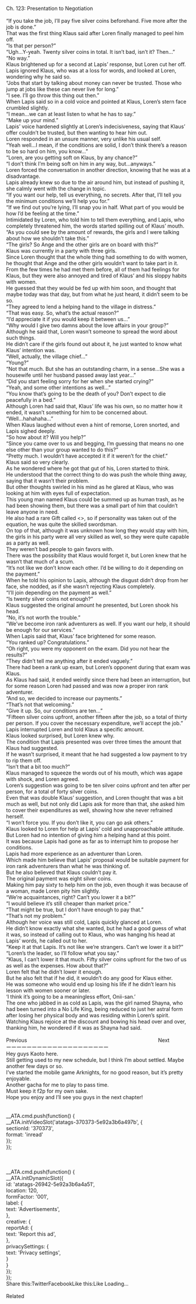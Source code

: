 <br/>
Ch. 123: Presentation to Negotiation<br/>
 <br/>
“If you take the job, I’ll pay five silver coins beforehand. Five more after the job is done.”<br/>
That was the first thing Klaus said after Loren finally managed to peel him off.<br/>
“Is that per person?”<br/>
“Ugh…Y-yeah. Twenty silver coins in total. It isn’t bad, isn’t it? Then…”<br/>
“No way.”<br/>
Klaus brightened up for a second at Lapis’ response, but Loren cut her off.<br/>
Lapis ignored Klaus, who was at a loss for words, and looked at Loren, wondering why he said so.<br/>
“Jobs that start by talking about money can never be trusted. Those who jump at jobs like these can never live for long.”<br/>
“I see. I’ll go throw this thing out then.”<br/>
When Lapis said so in a cold voice and pointed at Klaus, Loren’s stern face crumbled slightly.<br/>
“I mean…we can at least listen to what he has to say.”<br/>
“Make up your mind.”<br/>
Lapis’ voice hardened slightly at Loren’s indecisiveness, saying that Klaus’ offer couldn’t be trusted, but then wanting to hear him out.<br/>
Loren responded in an unsure manner, very unlike his usual self.<br/>
“Yeah well…I mean, if the conditions are solid, I don’t think there’s a reason to be so hard on him, you know…”<br/>
“Loren, are you getting soft on Klaus, by any chance?”<br/>
“I don’t think I’m being soft on him in any way, but…anyways.”<br/>
Loren forced the conversation in another direction, knowing that he was at a disadvantage.<br/>
Lapis already knew so due to the air around him, but instead of pushing it, she calmly went with the change in topic.<br/>
“If you want our help, tell us everything, no secrets. After that, I’ll tell you the minimum conditions we’ll help you for.”<br/>
“If we find out you’re lying, I’ll snap you in half. What part of you would be how I’d be feeling at the time.”<br/>
Intimidated by Loren, who told him to tell them everything, and Lapis, who completely threatened him, the words started spilling out of Klaus’ mouth.<br/>
“As you could see by the amount of rewards, the girls and I were talking about how we shouldn’t take this.”<br/>
“The girls? So Ange and the other girls are on board with this?”<br/>
Klaus was currently in a party with three girls.<br/>
Since Loren thought that the whole thing had something to do with women, he thought that Ange and the other girls wouldn’t want to take part in it.<br/>
From the few times he had met them before, all of them had feelings for Klaus, but they were also annoyed and tired of Klaus’ and his sloppy habits with women.<br/>
He guessed that they would be fed up with him soon, and thought that maybe today was that day, but from what he just heard, it didn’t seem to be so.<br/>
“They agreed to lend a helping hand to the village in distress.”<br/>
“That was easy. So, what’s the actual reason?”<br/>
“I’d appreciate it if you would keep it between us…”<br/>
“Why would I give two damns about the love affairs in your group?”<br/>
Although he said that, Loren wasn’t someone to spread the word about such things.<br/>
He didn’t care if the girls found out about it, he just wanted to know what Klaus’ intention was.<br/>
“Well, actually, the village chief…”<br/>
“Young?”<br/>
“Not that much. But she has an outstanding charm, in a sense…She was a housewife until her husband passed away last year…”<br/>
“Did you start feeling sorry for her when she started crying?”<br/>
“Yeah, and some other intentions as well…”<br/>
“You know that’s going to be the death of you? Don’t expect to die peacefully in a bed.”<br/>
Although Loren had said that, Klaus’ life was his own, so no matter how it ended, it wasn’t something for him to be concerned about.<br/>
“Well…hahahaha…”<br/>
When Klaus laughed without even a hint of remorse, Loren snorted, and Lapis sighed deeply.<br/>
“So how about it? Will you help?”<br/>
“Since you came over to us and begging, I’m guessing that means no one else other than your group wanted to do this?”<br/>
“Pretty much. I wouldn’t have accepted it if it weren’t for the chief.”<br/>
Klaus said so very clearly.<br/>
As he wondered where he got that gut of his, Loren started to think.<br/>
He understood that the correct thing to do was push the whole thing away, saying that it wasn’t their problem.<br/>
But other thoughts swirled in his mind as he glared at Klaus, who was looking at him with eyes full of expectation.<br/>
This young man named Klaus could be summed up as human trash, as he had been showing them, but there was a small part of him that couldn’t leave anyone in need.<br/>
He also had a rare Gift called <<Boost>>, so if personality was taken out of the equation, he was quite the skilled swordsman.<br/>
On top of that, although it was unknown how long they would stay with him, the girls in his party were all very skilled as well, so they were quite capable as a party as well.<br/>
They weren’t bad people to gain favors with.<br/>
There was the possibility that Klaus would forget it, but Loren knew that he wasn’t that much of a scum.<br/>
“It’s not like we don’t know each other. I’d be willing to do it depending on the payment.”<br/>
When he told his opinion to Lapis, although the disgust didn’t drop from her face, she nodded, as if she wasn’t rejecting Klaus completely.<br/>
“I’ll join depending on the payment as well.”<br/>
“Is twenty silver coins not enough?”<br/>
Klaus suggested the original amount he presented, but Loren shook his head.<br/>
“No, it’s not worth the trouble.”<br/>
“We’ve become iron rank adventurers as well. If you want our help, it should be enough for our services.”<br/>
When Lapis said that, Klaus’ face brightened for some reason.<br/>
“You ranked up? Congratulations.”<br/>
“Oh right, you were my opponent on the exam. Did you not hear the results?”<br/>
“They didn’t tell me anything after it ended vaguely.”<br/>
There had been a rank up exam, but Loren’s opponent during that exam was Klaus.<br/>
As Klaus had said, it ended weirdly since there had been an interruption, but for some reason Loren had passed and was now a proper iron rank adventurer.<br/>
“And so, we decided to increase our payments.”<br/>
“That’s not that welcoming.”<br/>
“Give it up. So, our conditions are ten…”<br/>
“Fifteen silver coins upfront, another fifteen after the job, so a total of thirty per person. If you cover the necessary expenditure, we’ll accept the job.”<br/>
Lapis interrupted Loren and told Klaus a specific amount.<br/>
Klaus looked surprised, but Loren knew why.<br/>
The condition that Lapis presented was over three times the amount that Klaus had suggested.<br/>
If he wasn’t surprised, it meant that he had suggested a low payment to try to rip them off.<br/>
“Isn’t that a bit too much?”<br/>
Klaus managed to squeeze the words out of his mouth, which was agape with shock, and Loren agreed.<br/>
Loren’s suggestion was going to be ten silver coins upfront and ten after per person, for a total of forty silver coins.<br/>
Even that was double Klaus’ suggestion, and Loren thought that was a bit much as well, but not only did Lapis ask for more than that, she asked him to cover their expenditures as well, showing how she never refrained herself.<br/>
“I won’t force you. If you don’t like it, you can go ask others.”<br/>
Klaus looked to Loren for help at Lapis’ cold and unapproachable attitude.<br/>
But Loren had no intention of giving him a helping hand at this point.<br/>
It was because Lapis had gone as far as to interrupt him to propose her conditions.<br/>
Lapis had more experience as an adventurer than Loren.<br/>
Which made him believe that Lapis’ proposal would be suitable payment for iron rank adventurers than what he was thinking of.<br/>
But he also believed that Klaus couldn’t pay it.<br/>
The original payment was eight silver coins.<br/>
Making him pay sixty to help him on the job, even though it was because of a woman, made Loren pity him slightly.<br/>
“We’re acquaintances, right? Can’t you lower it a bit?”<br/>
“I would believe it’s still cheaper than market price.”<br/>
“That might be true, but I don’t have enough to pay that.”<br/>
“That’s not my problem.”<br/>
Although her voice was still cold, Lapis quickly glanced at Loren.<br/>
He didn’t know exactly what she wanted, but he had a good guess of what it was, so instead of calling out to Klaus, who was hanging his head at Lapis’ words, he called out to her.<br/>
“Keep it at that Lapis. It’s not like we’re strangers. Can’t we lower it a bit?”<br/>
“Loren’s the leader, so I’ll follow what you say.”<br/>
“Klaus, I can’t lower it that much. Fifty silver coins upfront for the two of us as well as the expenses. How about that?”<br/>
Loren felt that he didn’t lower it enough.<br/>
But he also felt that if he did, it wouldn’t do any good for Klaus either.<br/>
He was someone who would end up losing his life if he didn’t learn his lesson with women sooner or later.<br/>
‘I think it’s going to be a meaningless effort, Onii-san.’<br/>
The one who jabbed in as cold as Lapis, was the girl named Shayna, who had been turned into a No Life King, being reduced to just her astral form after losing her physical body and was residing within Loren’s spirit.<br/>
Watching Klaus rejoice at the discount and bowing his head over and over, thanking him, he wondered if it was as Shayna had said.<br/>
 <br/>
Previous                                                                                           Next<br/>
ーーーーーーーーーーーーーーーーーーーー<br/>
Hey guys Kaoto here.<br/>
Still getting used to my new schedule, but I think I’m about settled. Maybe another few days or so.<br/>
I’ve started the mobile game Arknights, for no good reason, but it’s pretty enjoyable.<br/>
Another gacha for me to play to pass time.<br/>
Must keep it f2p for my own sake.<br/>
Hope you enjoy and I’ll see you guys in the next chapter!<br/>
<br/>
<br/>
            __ATA.cmd.push(function() {<br/>
                __ATA.initVideoSlot('atatags-370373-5e92a3b6a497b', {<br/>
                    sectionId: '370373',<br/>
                    format: 'inread'<br/>
                });<br/>
            });<br/>
        <br/>
 <br/>
<br/>
				__ATA.cmd.push(function() {<br/>
					__ATA.initDynamicSlot({<br/>
						id: 'atatags-26942-5e92a3b6a4a51',<br/>
						location: 120,<br/>
						formFactor: '001',<br/>
						label: {<br/>
							text: 'Advertisements',<br/>
						},<br/>
						creative: {<br/>
							reportAd: {<br/>
								text: 'Report this ad',<br/>
							},<br/>
							privacySettings: {<br/>
								text: 'Privacy settings',<br/>
							}<br/>
						}<br/>
					});<br/>
				});<br/>
			Share this:TwitterFacebookLike this:Like Loading...<br/>
<br/>
Related<br/>
 